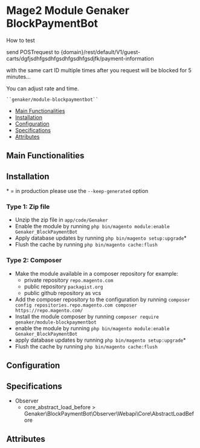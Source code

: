 # Mage2 Module Genaker BlockPaymentBot

How to test 

send POSTrequest to {domain}/rest/default/V1/guest-carts/dgfjsdhfgsdhfgsdhfgsdhfgsdjfk/payment-information

with the same cart ID multiple times after you request will be blocked for 5 minutes...

You can adjust rate and time.

    ``genaker/module-blockpaymentbot``

 - [Main Functionalities](#markdown-header-main-functionalities)
 - [Installation](#markdown-header-installation)
 - [Configuration](#markdown-header-configuration)
 - [Specifications](#markdown-header-specifications)
 - [Attributes](#markdown-header-attributes)


## Main Functionalities


## Installation
\* = in production please use the `--keep-generated` option

### Type 1: Zip file

 - Unzip the zip file in `app/code/Genaker`
 - Enable the module by running `php bin/magento module:enable Genaker_BlockPaymentBot`
 - Apply database updates by running `php bin/magento setup:upgrade`\*
 - Flush the cache by running `php bin/magento cache:flush`

### Type 2: Composer

 - Make the module available in a composer repository for example:
    - private repository `repo.magento.com`
    - public repository `packagist.org`
    - public github repository as vcs
 - Add the composer repository to the configuration by running `composer config repositories.repo.magento.com composer https://repo.magento.com/`
 - Install the module composer by running `composer require genaker/module-blockpaymentbot`
 - enable the module by running `php bin/magento module:enable Genaker_BlockPaymentBot`
 - apply database updates by running `php bin/magento setup:upgrade`\*
 - Flush the cache by running `php bin/magento cache:flush`


## Configuration




## Specifications

 - Observer
	- core_abstract_load_before > Genaker\BlockPaymentBot\Observer\Webapi\Core\AbstractLoadBefore


## Attributes



